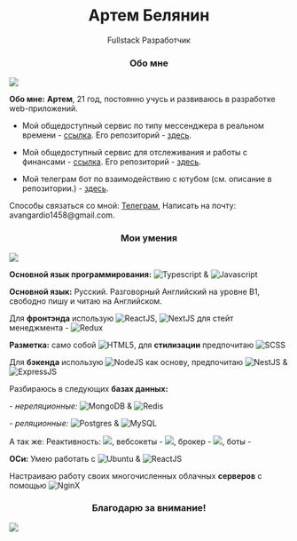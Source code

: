 <h1 align='middle'>Артем Белянин</h1>
<p align='middle' style='margin-bottom: '10px''>Fullstack Разработчик</p>
<h3 align='middle'>Обо мне</h3>
<p><img style='heigth:'10px'' src='https://avangardio-1.ru/static/lenta.png'>
<p><b>Обо мне:</b> <b>Артем</b>, 21 год, постоянно учусь и развиваюсь в разработке web-приложений.
 <ul>
<li><p>Мой общедоступный сервис по типу мессенджера в реальном времени - <a href='https://avangardio-1.ru/' target='_blank'>ссылка</a>. Его репозиторий - <a href ='https://github.com/Avangardio/FCService'>здесь</a>.
 <li><p>Мой общедоступный сервис для отслеживания и работы с финансами - <a href='https://savemyfinance.com'>ссылка</a>. Его репозиторий -  <a href ='https://github.com/Avangardio/SMF'>здесь</a>.
<li> <p>Мой телеграм бот по взаимодействию с ютубом (см. описание в репозитории.) - <a href ='https://github.com/Avangardio/reporter-bot'>здесь</a>.
  </ul>
<p>Способы связаться со мной: <a href="https://t.me/Avangardio">Телеграм</a>, <a>Написать на почту: avangardio1458@gmail.com</a>.
<p>
<h3 align='middle'>Мои умения</h3>

<p><img style='heigth:'10px'' src='https://avangardio-1.ru/static/lenta.png'>
<p><b>Основной язык программирования:</b> <img vertical-align='middle' src="https://img.shields.io/badge/typescript-%23007ACC.svg?style=for-the-badge&logo=typescript&logoColor=white" alt="Typescript"> & <img src="https://img.shields.io/badge/javascript-%23323330.svg?style=for-the-badge&logo=javascript&logoColor=%23F7DF1E" alt="Javascript">
  
<p><b>Основной язык:</b> Русский. Разговорный Английский на уровне В1, свободно пишу и читаю на Английском.
  
<p>Для <b>фронтэнда</b> использую <img src="https://img.shields.io/badge/react-%2320232a.svg?style=for-the-badge&logo=react&logoColor=%2361DAFB" alt='ReactJS'/>, <img src="https://img.shields.io/badge/Next-black?style=for-the-badge&logo=next.js&logoColor=white" alt='NextJS'/> для стейт менеджмента - <img src="https://img.shields.io/badge/redux-%23593d88.svg?style=for-the-badge&logo=redux&logoColor=white" alt='Redux'/>
  
<p><b>Разметка:</b> само собой <img src="https://img.shields.io/badge/html5-%23E34F26.svg?style=for-the-badge&logo=html5&logoColor=white" alt='HTML5'/>, для <b>стилизации</b> предпочитаю <img src="https://img.shields.io/badge/SASS-hotpink.svg?style=for-the-badge&logo=SASS&logoColor=white" alt='SCSS'/>
  
<p>Для <b>бэкенда</b> использую <img src="https://img.shields.io/badge/node.js-6DA55F?style=for-the-badge&logo=node.js&logoColor=white" alt='NodeJS'/> как основу, предпочитаю <img src="https://img.shields.io/badge/nestjs-%23E0234E.svg?style=for-the-badge&logo=nestjs&logoColor=white" alt='NestJS'/> & <img src="https://img.shields.io/badge/express.js-%23404d59.svg?style=for-the-badge&logo=express&logoColor=%2361DAFB" alt='ExpressJS'/>
  
<p>Разбираюсь в следующих <b>базах данных:</b> <p><i> - нереляционные: </i><img src="https://img.shields.io/badge/MongoDB-%234ea94b.svg?style=for-the-badge&logo=mongodb&logoColor=white)" alt='MongoDB'/> & <img src="https://img.shields.io/badge/redis-%23DD0031.svg?style=for-the-badge&logo=redis&logoColor=white" alt='Redis'/>
  
<p><i> - реляционные: </i><img src="https://img.shields.io/badge/postgres-%23316192.svg?style=for-the-badge&logo=postgresql&logoColor=white" alt='Postgres'/> & <img src="https://img.shields.io/badge/mysql-%2300f.svg?style=for-the-badge&logo=mysql&logoColor=white" alt='MySQL'/>
 <p> А так же:
  Реактивность: <img src='https://img.shields.io/badge/rxjs-%23B7178C.svg?style=for-the-badge&logo=reactivex&logoColor=white'></img>, вебсокеты - <img src='https://img.shields.io/badge/Socket.io-black?style=for-the-badge&logo=socket.io&badgeColor=010101)'></img>, брокер - <img src='https://img.shields.io/badge/Rabbitmq-FF6600?style=for-the-badge&logo=rabbitmq&logoColor=white' />, боты - <img scr='https://img.shields.io/badge/Telegram-2CA5E0?style=for-the-badge&logo=telegram&logoColor=white'/>
<p><b>ОСи:</b> Умею работать с <img src="https://img.shields.io/badge/Ubuntu-E95420?style=for-the-badge&logo=ubuntu&logoColor=white" alt='Ubuntu'/> & <img src="https://img.shields.io/badge/Windows-0078D6?style=for-the-badge&logo=windows&logoColor=white" alt='ReactJS'/>
<p>Настраиваю работу своих многочисленных облачных <b>серверов</b> с помощью <img src="https://img.shields.io/badge/nginx-%23009639.svg?style=for-the-badge&logo=nginx&logoColor=white" alt='NginX'/>

  <h3 align='middle'>Благодарю за внимание!</h3>

<p><img style='heigth:'10px'' src='https://avangardio-1.ru/static/lenta.png'>
